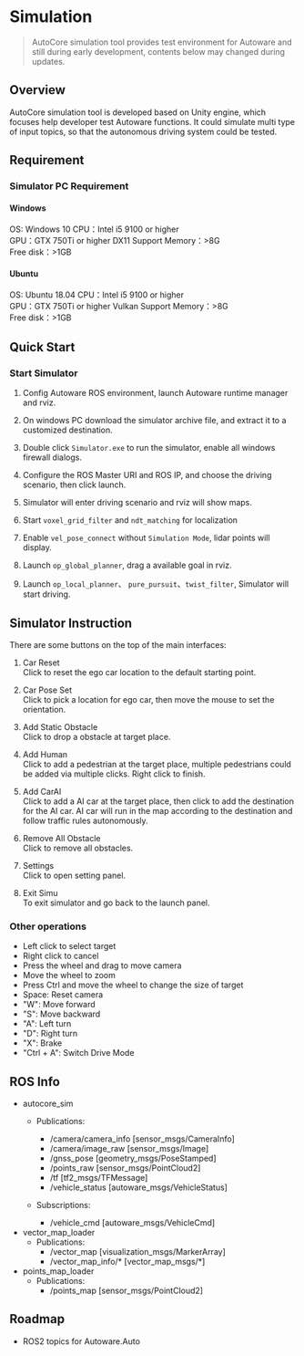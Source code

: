 # Simulation

> AutoCore simulation tool provides test environment for Autoware and still during early development, contents below may changed during updates.

## Overview

AutoCore simulation tool is developed based on Unity engine, which focuses help developer test Autoware functions. It could simulate multi type of input topics, so that the autonomous driving system could be tested.

## Requirement

### Simulator PC Requirement

#### Windows

OS: Windows 10
CPU：Intel i5 9100 or higher  
GPU：GTX 750Ti or higher DX11 Support
Memory：>8G  
Free disk：>1GB  

#### Ubuntu

OS: Ubuntu 18.04
CPU：Intel i5 9100 or higher  
GPU：GTX 750Ti or higher Vulkan Support
Memory：>8G  
Free disk：>1GB  

## Quick Start

### Start Simulator

1. Config Autoware ROS environment, launch Autoware runtime manager and rviz.

2. On windows PC download the simulator archive file, and extract it to a customized destination.

3. Double click `Simulator.exe` to run the simulator, enable all windows firewall dialogs.
  
4. Configure the ROS Master URI and ROS IP, and choose the driving scenario, then click launch.

5. Simulator will enter driving scenario and rviz will show maps.

6. Start `voxel_grid_filter` and `ndt_matching` for localization

7. Enable `vel_pose_connect` without `Simulation Mode`, lidar points will display.

8. Launch `op_global_planner`, drag a available goal in rviz.

9. Launch `op_local_planner`、 `pure_pursuit`、`twist_filter`, Simulator will start driving.  

## Simulator Instruction

There are some buttons on the top of the main interfaces:

1. Car Reset  
   Click to reset the ego car location to the default starting point.

2. Car Pose Set  
   Click to pick a location for ego car, then move the mouse to set the orientation.

3. Add Static Obstacle  
   Click to drop a obstacle at target place.

4. Add Human  
   Click to add a pedestrian at the target place, multiple pedestrians could be added via multiple clicks. Right click to finish. 

5. Add CarAI  
   Click to add a AI car at the target place, then click to add the destination for the AI car. AI car will run in the map according to the destination and follow traffic rules autonomously.

6. Remove All Obstacle  
   Click to remove all obstacles.

7. Settings  
   Click to open setting panel.

8. Exit Simu  
   To exit simulator and go back to the launch panel.

### Other operations

- Left click to select target
- Right click to cancel
- Press the wheel and drag to move camera
- Move the wheel to zoom
- Press Ctrl and move the wheel to change the size of target
- Space: Reset camera
- "W": Move forward
- "S": Move backward
- "A": Left turn
- "D": Right turn
- "X": Brake
- "Ctrl + A": Switch Drive Mode

## ROS Info
* autocore_sim
   * Publications:  
      * /camera/camera_info [sensor_msgs/CameraInfo]
      * /camera/image_raw [sensor_msgs/Image]
      * /gnss_pose [geometry_msgs/PoseStamped]
      * /points_raw [sensor_msgs/PointCloud2]
      * /tf [tf2_msgs/TFMessage]  
      * /vehicle_status [autoware_msgs/VehicleStatus]  

   * Subscriptions:
      * /vehicle_cmd [autoware_msgs/VehicleCmd]
* vector_map_loader
   * Publications:
      * /vector_map [visualization_msgs/MarkerArray]
      * /vector_map_info/* [vector_map_msgs/*]
* points_map_loader
   * Publications:
      * /points_map [sensor_msgs/PointCloud2]

## Roadmap

* ROS2 topics for Autoware.Auto
